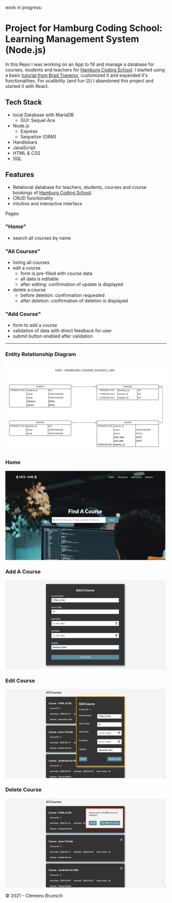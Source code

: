 work in progress: 
# Project for Hamburg Coding School: Learning Management System (Node.js)

In this Repo I was working on an App to fill and manage a database for courses, students and teachers for [Hamburg Coding School](https://hamburgcodingschool.com/).
I started using a basic [tutorial from Brad Traversy](https://www.youtube.com/watch?v=bOHysWYMZM0&list=PLillGF-RfqbZyLc9sMQ72_u3FW9fVxo1p), customized it and expanded it's functionalities.
For scalibility (and fun 😉) I abandoned this project and started it with React. 


## Tech Stack
- local Database with MariaDB
  - GUI: Sequel Ace
- Node.js
  - Express
  - Sequelize (ORM)
- Handlebars
- JavaScript
- HTML & CSS
- SQL

## Features
- Relational database for teachers, students, courses and course bookings of [Hamburg Coding School](https://hamburgcodingschool.com/).
- CRUD functionality
- intuitive and interactive interface

Pages:

### "Home"
- search all courses by name

### "All Courses"
- listing all courses
- edit a course
  - form is pre-filled with course data
  - all data is editable
  - after editing: confirmation of update is displayed
- delete a course
  - before deletion: confirmation requested
  - after deletion: confirmation of deletion is displayed


### "Add Course"
- form to add a course
- validation of data with direct feedback for user
- submit button enabled after validation

---
### Entity Relationship Diagram
![ERD - HAMBURG CODING SCHOOL LMS.png](/public/img/ERD-HAMBURG_CODING_SCHOOL_LMS.png)

### Home
![Home-Page](/public/img/Home500.png)
### Add A Course
![Add A Course](/public/img/AddCourse500.png)
### Edit Course
![Edit Course](/public/img/EditCourse500.png)
### Delete Course
![Delete Course](/public/img/ConfirmDelete500.png)

&copy; 2021 - Clemens Bruesch